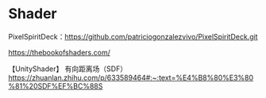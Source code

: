 # Shader

PixelSpiritDeck：https://github.com/patriciogonzalezvivo/PixelSpiritDeck.git

https://thebookofshaders.com/

【UnityShader】 有向距离场（SDF）https://zhuanlan.zhihu.com/p/633589464#:~:text=%E4%B8%80%E3%80%81%20SDF%EF%BC%88S

